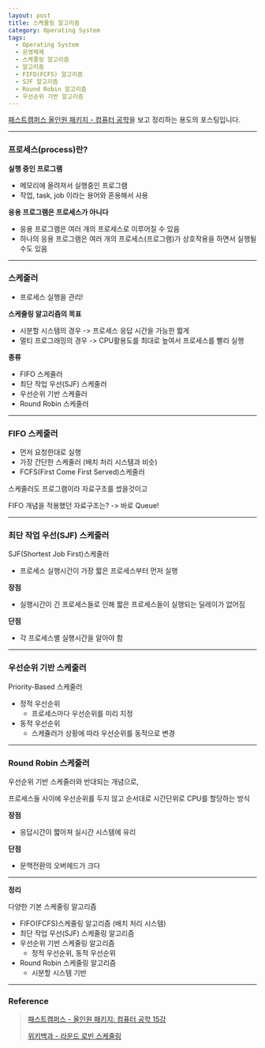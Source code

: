 ```yaml
---
layout: post
title: 스케쥴링 알고리즘
category: Operating System
tags:
  - Operating System
  - 운영체제
  - 스케줄링 알고리즘
  - 알고리즘
  - FIFO(FCFS) 알고리즘
  - SJF 알고리즘
  - Round Robin 알고리즘
  - 우선순위 기반 알고리즘
---
```




[패스트캠퍼스 올인원 패키지 - 컴퓨터 공학](https://online.fastcampus.co.kr/courses?query=%EC%BB%B4%ED%93%A8%ED%84%B0+%EA%B3%B5%ED%95%99)을 보고 정리하는 용도의 포스팅입니다.

---

### 프로세스(process)란?

**실행 중인 프로그램**

- 메모리에 올려져서 실행중인 프로그램
- 작업, task, job 이라는 용어와 혼용해서 사용

**응용 프로그램은 프로세스가 아니다**

- 응용 프로그램은 여러 개의 프로세스로 이루어질 수 있음
- 하나의 응용 프로그램은 여러 개의 프로세스(프로그램)가 상호작용을 하면서 실행될 수도 있음

---

### 스케줄러

- 프로세스 실행을 관리!

**스케줄링 알고리즘의 목표**

- 시분할 시스템의 경우 -> 프로세스 응답 시간을 가능한 짧게
- 멀티 프로그래밍의 경우 -> CPU활용도를 최대로 높여서 프로세스를 빨리 실행

**종류**

- FIFO 스케줄러
- 최단 작업 우선(SJF) 스케줄러
- 우선순위 기반 스케줄러
- Round Robin 스케줄러

---

### FIFO 스케줄러

- 먼저 요청한대로 실행
- 가장 간단한 스케줄러 (배치 처리 시스템과 비슷)
- FCFS(First Come First Served)스케줄러

스케줄러도 프로그램이라 자료구조를 썼을것이고

FIFO 개념을 적용했던 자료구조는? -> 바로 Queue!

---

### 최단 작업 우선(SJF) 스케줄러

SJF(Shortest Job First)스케줄러

- 프로세스 실행시간이 가장 짧은 프로세스부터 먼저 실행

**장점**

- 실행시간이 긴 프로세스들로 인해 짧은 프로세스들이 실행되는 딜레이가 없어짐

**단점**

- 각 프로세스별 실행시간을 알아야 함

---

### 우선순위 기반 스케줄러

Priority-Based 스케줄러

- 정적 우선순위
  - 프로세스마다 우선순위를 미리 지정
- 동적 우선순위
  - 스케쥴러가 상황에 따라 우선순위를 동적으로 변경

---

### Round Robin 스케줄러

우선순위 기반 스케줄러와 반대되는 개념으로,

프로세스들 사이에 우선순위를 두지 않고 순서대로 시간단위로 CPU를 할당하는 방식

**장점**

- 응답시간이 짧아져 실시간 시스템에 유리

**단점**

- 문맥전환의 오버헤드가 크다

---

**정리**

다양한 기본 스케줄링 알고리즘

- FIFO(FCFS)스케줄링 알고리즘 (배치 처리 시스템)
- 최단 작업 우선(SJF) 스케줄링 알고리즘
- 우선순위 기반 스케줄링 알고리즘
  - 정적 우선순위, 동적 우선순위
- Round Robin 스케줄링 알고리즘
  - 시분할 시스템 기반

---

### Reference

> [패스트캠퍼스 - 올인원 패키지: 컴퓨터 공학 15강](https://online.fastcampus.co.kr/courses/428668/lectures/6913547)
>
> [위키백과 - 라운드 로빈 스케줄링](https://ko.wikipedia.org/wiki/%EB%9D%BC%EC%9A%B4%EB%93%9C_%EB%A1%9C%EB%B9%88_%EC%8A%A4%EC%BC%80%EC%A4%84%EB%A7%81)


